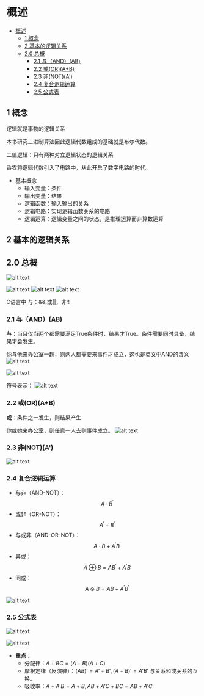 # 概述

<!-- @import "[TOC]" {cmd="toc" depthFrom=1 depthTo=6 orderedList=false} -->

<!-- code_chunk_output -->

- [概述](#概述)
  - [1 概念](#1-概念)
  - [2 基本的逻辑关系](#2-基本的逻辑关系)
  - [2.0 总概](#20-总概)
    - [2.1 与（AND）(AB)](#21-与andab)
    - [2.2 或(OR)(A+B)](#22-或orab)
    - [2.3 非(NOT)(A')](#23-非nota)
    - [2.4 复合逻辑运算](#24-复合逻辑运算)
    - [2.5 公式表](#25-公式表)

<!-- /code_chunk_output -->


## 1 概念

逻辑就是事物的逻辑关系

本书研究二进制算法因此逻辑代数组成的基础就是布尔代数。

二值逻辑：只有两种对立逻辑状态的逻辑关系

香农将逻辑代数引入了电路中，从此开启了数字电路的时代。



- 基本概念
  - 输入变量：条件
  - 输出变量：结果
  - 逻辑函数：输入输出的关系
  - 逻辑电路：实现逻辑函数关系的电路
  - 逻辑运算：逻辑变量之间的状态，是推理运算而非算数运算


## 2 基本的逻辑关系

## 2.0 总概

![alt text](image.png)

![alt text](image-5.png)
![alt text](image-8.png)
![alt text](image-9.png)

C语言中
与：&&,或||，非:!

### 2.1 与（AND）(AB)

**与**：当且仅当两个都需要满足True条件时，结果才True。条件需要同时具备，结果才会发生。

你与他来办公室一趟，则两人都需要来事件才成立，这也是英文中AND的含义
![alt text](image-2.png)

![alt text](image-3.png)

符号表示：
![alt text](image-4.png)

### 2.2 或(OR)(A+B)

**或**：条件之一发生，则结果产生

你或她来办公室，则任意一人去则事件成立。
![alt text](image-6.png)

### 2.3 非(NOT)(A')

![alt text](image-7.png)


### 2.4 复合逻辑运算


- 与非（AND-NOT）：$$A\cdot B^{\prime}$$
- 或非（OR-NOT）：$$A^{\prime}+B^{\prime}$$
- 与或非（AND-OR-NOT）：$$A\cdot B+A^{\prime}B^{\prime}$$
- 异或：$$A\oplus B=AB^{\prime}+A^{\prime}B$$
- 同或：$$A\odot B=AB+A^{\prime}B^{\prime}$$

![alt text](image-10.png)


### 2.5 公式表

![alt text](image-11.png)

![alt text](image-12.png)

- **重点：**
  - 分配律：$A + BC = (A+B)(A+C)$
  - 摩根定律（反演律）：$(AB)' = A'+B',(A+B)' = A'B'$ 与关系和或关系的互换。
  - 吸收率：$A + A'B = A + B,AB + A'C + BC = AB + A'C$